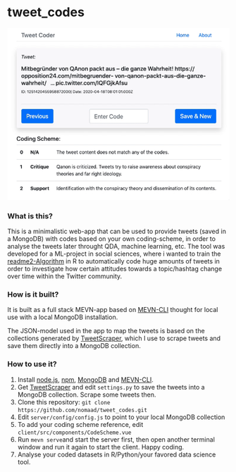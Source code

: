 # tweet_codes

![](tweetcoder.gif)

### What is this?

This is a minimalistic web-app that can be used to provide tweets (saved in a MongoDB) with codes based on your own coding-scheme, in order to analyse the tweets later throught QDA, machine learning, etc. The tool was developed for a ML-project in social sciences, where i wanted to train the [readme2-Algorithm](https://github.com/iqss-research/readme-software) in R to automatically code huge amounts of tweets in order to investigate how certain attitudes towards a topic/hashtag change over time within the Twitter community.

### How is it built?

It is built as a full stack MEVN-app based on [MEVN-CLI](https://github.com/madlabsinc/mevn-cli) thought for local use with a local MongoDB installation.

The JSON-model used in the app to map the tweets is based on the collections generated by [TweetScraper](https://github.com/jonbakerfish/TweetScraper), which I use to scrape tweets and save them directly into a MongoDB collection.

### How to use it?

1. Install [node.js](https://nodejs.org/), [npm](https://www.npmjs.com/), [MongoDB](https://www.mongodb.com) and [MEVN-CLI](https://github.com/madlabsinc/mevn-cli).
2. Get [TweetScraper](https://github.com/jonbakerfish/TweetScraper) and edit `settings.py` to save the tweets into a MongoDB collection. Scrape some tweets then.
3. Clone this repository: `git clone https://github.com/nomaad/tweet_codes.git`
4. Edit `server/config/config.js`  to point to your local MongoDB collection
5. To add your coding scheme reference, edit `client/src/components/CodeScheme.vue`
6. Run `mevn serve`and start the server first, then open another terminal window and run it again to start the client. Happy coding.
7. Analyse your coded datasets in R/Python/your favored data science tool.
